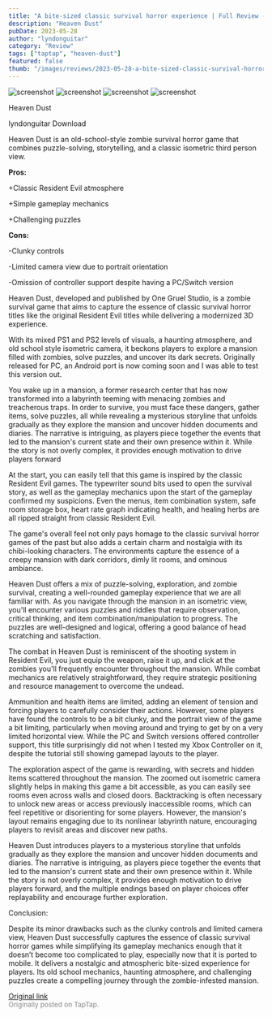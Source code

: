 ```yaml
---
title: "A bite-sized classic survival horror experience | Full Review - Heaven Dust"
description: "Heaven Dust"
pubDate: 2023-05-28
author: "lyndonguitar"
category: "Review"
tags: ["taptap", "heaven-dust"]
featured: false
thumb: "/images/reviews/2023-05-28-a-bite-sized-classic-survival-horror-experience--full-review---heaven-dust-0.avif"
---
```


<div class="gallery">
  <img src="/images/reviews/2023-05-28-a-bite-sized-classic-survival-horror-experience--full-review---heaven-dust-0.avif" alt="screenshot" />
  <img src="/images/reviews/2023-05-28-a-bite-sized-classic-survival-horror-experience--full-review---heaven-dust-1.avif" alt="screenshot" />
  <img src="/images/reviews/2023-05-28-a-bite-sized-classic-survival-horror-experience--full-review---heaven-dust-2.avif" alt="screenshot" />
  <img src="/images/reviews/2023-05-28-a-bite-sized-classic-survival-horror-experience--full-review---heaven-dust-3.avif" alt="screenshot" />
</div>

Heaven Dust

lyndonguitar
Download

Heaven Dust is an old-school-style zombie survival horror game that combines puzzle-solving, storytelling, and a classic isometric third person view.


**Pros:**


+Classic Resident Evil atmosphere

+Simple gameplay mechanics

+Challenging puzzles


**Cons:**


-Clunky controls

-Limited camera view due to portrait orientation

-Omission of controller support despite having a PC/Switch version

Heaven Dust, developed and published by One Gruel Studio, is a zombie survival game that aims to capture the essence of classic survival horror titles like the original Resident Evil titles while delivering a modernized 3D experience.

With its mixed PS1 and PS2 levels of visuals, a haunting atmosphere, and old school style isometric camera, it beckons players to explore a mansion filled with zombies, solve puzzles, and uncover its dark secrets. Originally released for PC, an Android port is now coming soon and I was able to test this version out.

You wake up in a mansion, a former research center that has now transformed into a labyrinth teeming with menacing zombies and treacherous traps. In order to survive, you must face these dangers, gather items, solve puzzles, all while revealing a mysterious storyline that unfolds gradually as they explore the mansion and uncover hidden documents and diaries. The narrative is intriguing, as players piece together the events that led to the mansion's current state and their own presence within it. While the story is not overly complex, it provides enough motivation to drive players forward

At the start, you can easily tell that this game is inspired by the classic Resident Evil games. The typewriter sound bits used to open the survival story, as well as the gameplay mechanics upon the start of the gameplay confirmed my suspicions. Even the menus, item combination system, safe room storage box, heart rate graph indicating health, and healing herbs are all ripped straight from classic Resident Evil.

The game's overall feel not only pays homage to the classic survival horror games of the past but also adds a certain charm and nostalgia with its chibi-looking characters. The environments capture the essence of a creepy mansion with dark corridors, dimly lit rooms, and ominous ambiance.

Heaven Dust offers a mix of puzzle-solving, exploration, and zombie survival, creating a well-rounded gameplay experience that we are all familiar with. As you navigate through the mansion in an isometric view, you'll encounter various puzzles and riddles that require observation, critical thinking, and item combination/manipulation to progress. The puzzles are well-designed and logical, offering a good balance of head scratching and satisfaction.

The combat in Heaven Dust is reminiscent of the shooting system in Resident Evil, you just equip the weapon, raise it up, and click at the zombies you'll frequently encounter throughout the mansion. While combat mechanics are relatively straightforward, they require strategic positioning and resource management to overcome the undead.

Ammunition and health items are limited, adding an element of tension and forcing players to carefully consider their actions. However, some players have found the controls to be a bit clunky, and the portrait view of the game a bit limiting, particularly when moving around and trying to get by on a very limited horizontal view. While the PC and Switch versions offered controller support, this title surprisingly did not when I tested my Xbox Controller on it, despite the tutorial still showing gamepad layouts to the player.

The exploration aspect of the game is rewarding, with secrets and hidden items scattered throughout the mansion. The zoomed out isometric camera slightly helps in making this game a bit accessible, as you can easily see rooms even across walls and closed doors. Backtracking is often necessary to unlock new areas or access previously inaccessible rooms, which can feel repetitive or disorienting for some players. However, the mansion's layout remains engaging due to its nonlinear labyrinth nature, encouraging players to revisit areas and discover new paths.

Heaven Dust introduces players to a mysterious storyline that unfolds gradually as they explore the mansion and uncover hidden documents and diaries. The narrative is intriguing, as players piece together the events that led to the mansion's current state and their own presence within it. While the story is not overly complex, it provides enough motivation to drive players forward, and the multiple endings based on player choices offer replayability and encourage further exploration.

Conclusion:

Despite its minor drawbacks such as the clunky controls and limited camera view, Heaven Dust successfully captures the essence of classic survival horror games while simplifying its gameplay mechanics enough that it doesn’t become too complicated to play, especially now that it is ported to mobile. It delivers a nostalgic and atmospheric bite-sized experience for players. Its old school mechanics, haunting atmosphere, and challenging puzzles create a compelling journey through the zombie-infested mansion.

[Original link](https://www.taptap.io/post/5687898)<br><span style="font-size: 0.95em; color: #888;">Originally posted on TapTap.</span>
